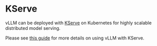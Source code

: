 # KServe

vLLM can be deployed with [KServe](https://github.com/kserve/kserve) on Kubernetes for highly scalable distributed model serving.

Please see [this guide](https://kserve.github.io/website/latest/modelserving/v1beta1/llm/huggingface/) for more details on using vLLM with KServe.
